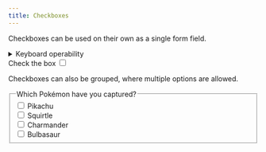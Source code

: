 ```yaml
---
title: Checkboxes
---
```

Checkboxes can be used on their own as a single form field.

<details>
<summary>Keyboard operability</summary>

- Tab to place focus on the first box
- Only spacebar can be used to check or uncheck a box
- Tab will be used to navigate between mutliple checkboxes
- Tab to move focus from the last box
</details>

<form>
    <label for="checkTheBox">Check the box</label>
    <input id="checkTheBox" type="checkbox" />
</form>

Checkboxes can also be grouped, where multiple options are allowed.

<form>
    <fieldset>
        <legend>Which Pokémon have you captured?</legend>
        <div>
            <input id="pikachu" type="checkbox" name="pokemon" />
            <label for="pikachu">Pikachu</label>
        </div>
        <div>
            <input id="squirtle" type="checkbox" name="pokemon" />
            <label for="squirtle">Squirtle</label>
        </div>
        <div>
            <input id="charmander" type="checkbox" name="pokemon" />
            <label for="charmander">Charmander</label>
        </div>
        <div>
            <input id="bulbasaur" type="checkbox" name="pokemon" />
            <label for="bulbasaur">Bulbasaur</label>
        </div>
    </fieldset>
</form>
